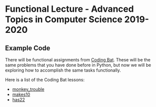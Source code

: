 # Functional Lecture - Advanced Topics in Computer Science 2019-2020

## Example Code

There will be functional assignments from [Coding Bat](codingbat.com). These will be the same problems
that you have done before in Python, but now we will be exploring how to accomplish the same tasks functionally.

Here is a list of the Coding Bat lessons:

- [monkey_trouble](https://codingbat.com/prob/p120546)
- [makes10](https://codingbat.com/prob/p124984)
- [has22](https://codingbat.com/prob/p119308)